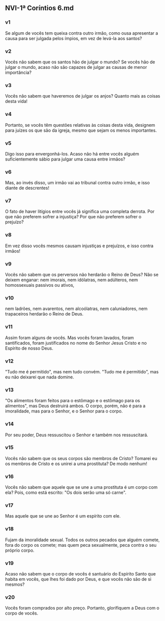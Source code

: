 ## NVI-1ª Coríntios 6.md
### v1
 Se algum de vocês tem queixa contra outro irmão, como ousa apresentar a causa para ser julgada pelos ímpios, em vez de levá-la aos santos?
### v2
 Vocês não sabem que os santos hão de julgar o mundo? Se vocês hão de julgar o mundo, acaso não são capazes de julgar as causas de menor importância?
### v3
 Vocês não sabem que haveremos de julgar os anjos? Quanto mais as coisas desta vida!
### v4
 Portanto, se vocês têm questões relativas às coisas desta vida, designem para juízes os que são da igreja, mesmo que sejam os menos importantes.
### v5
 Digo isso para envergonhá-los. Acaso não há entre vocês alguém suficientemente sábio para julgar uma causa entre irmãos?
### v6
 Mas, ao invés disso, um irmão vai ao tribunal contra outro irmão, e isso diante de descrentes!
### v7
 O fato de haver litígios entre vocês já significa uma completa derrota. Por que não preferem sofrer a injustiça? Por que não preferem sofrer o prejuízo?
### v8
 Em vez disso vocês mesmos causam injustiças e prejuízos, e isso contra irmãos!
### v9
 Vocês não sabem que os perversos não herdarão o Reino de Deus? Não se deixem enganar: nem imorais, nem idólatras, nem adúlteros, nem homossexuais passivos ou ativos,
### v10
 nem ladrões, nem avarentos, nem alcoólatras, nem caluniadores, nem trapaceiros herdarão o Reino de Deus.
### v11
 Assim foram alguns de vocês. Mas vocês foram lavados, foram santificados, foram justificados no nome do Senhor Jesus Cristo e no Espírito de nosso Deus.
### v12
 "Tudo me é permitido", mas nem tudo convém. "Tudo me é permitido", mas eu não deixarei que nada domine.
### v13
 "Os alimentos foram feitos para o estômago e o estômago para os alimentos", mas Deus destruirá ambos. O corpo, porém, não é para a imoralidade, mas para o Senhor, e o Senhor para o corpo.
### v14
 Por seu poder, Deus ressuscitou o Senhor e também nos ressuscitará.
### v15
 Vocês não sabem que os seus corpos são membros de Cristo? Tomarei eu os membros de Cristo e os unirei a uma prostituta? De modo nenhum!
### v16
 Vocês não sabem que aquele que se une a uma prostituta é um corpo com ela? Pois, como está escrito: "Os dois serão uma só carne".
### v17
 Mas aquele que se une ao Senhor é um espírito com ele.
### v18
 Fujam da imoralidade sexual. Todos os outros pecados que alguém comete, fora do corpo os comete; mas quem peca sexualmente, peca contra o seu próprio corpo.
### v19
 Acaso não sabem que o corpo de vocês é santuário do Espírito Santo que habita em vocês, que lhes foi dado por Deus, e que vocês não são de si mesmos?
### v20
 Vocês foram comprados por alto preço. Portanto, glorifiquem a Deus com o corpo de vocês.
